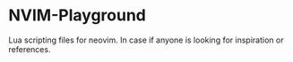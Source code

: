 # NVIM-Playground
Lua scripting files for neovim. In case if anyone is looking for inspiration or references. 
